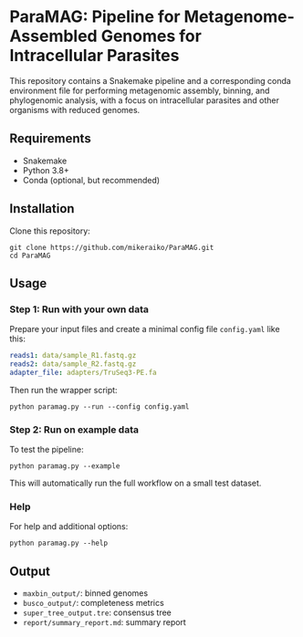 # ParaMAG: Pipeline for Metagenome-Assembled Genomes for Intracellular Parasites

This repository contains a Snakemake pipeline and a corresponding conda environment file for performing metagenomic assembly, binning, and phylogenomic analysis, with a focus on intracellular parasites and other organisms with reduced genomes.

## Requirements
- Snakemake
- Python 3.8+
- Conda (optional, but recommended)

## Installation
Clone this repository:
```
git clone https://github.com/mikeraiko/ParaMAG.git
cd ParaMAG
```

## Usage

### Step 1: Run with your own data
Prepare your input files and create a minimal config file `config.yaml` like this:
```yaml
reads1: data/sample_R1.fastq.gz
reads2: data/sample_R2.fastq.gz
adapter_file: adapters/TruSeq3-PE.fa
```
Then run the wrapper script:
```
python paramag.py --run --config config.yaml
```



### Step 2: Run on example data
To test the pipeline:
```
python paramag.py --example
```
This will automatically run the full workflow on a small test dataset.

### Help
For help and additional options:
```
python paramag.py --help
```

## Output
- `maxbin_output/`: binned genomes
- `busco_output/`: completeness metrics
- `super_tree_output.tre`: consensus tree
- `report/summary_report.md`: summary report

